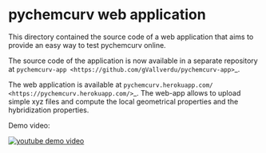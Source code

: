 # pychemcurv web application

This directory contained the source code of a web application that 
aims to provide an easy way to test pychemcurv online.

The source code of the application is now available
in a separate repository at `pychemcurv-app <https://github.com/gVallverdu/pychemcurv-app>`_.

The web application is available at
`pychemcurv.herokuapp.com/ <https://pychemcurv.herokuapp.com/>`_.
The web-app allows to upload simple xyz files and compute the local geometrical
properties and the hybridization properties. 

Demo video:

[![youtube demo video](https://img.youtube.com/vi/q7UO5Gou-lw/0.jpg)](https://www.youtube.com/watch?v=q7UO5Gou-lw)